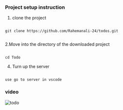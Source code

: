 ### Project setup instruction

1. clone the project 

```

git clone https://github.com/Rahemanali-24/todos.git


```


2.Move into the directory of the downloaded project


```

cd Todo

```


4. Turn up the server 

```

use go to server in vscode

```



### video

![todo](https://github.com/Rahemanali-24/todos/assets/159017790/254ebf5a-461d-43f4-97d6-599fc3889d8f)
